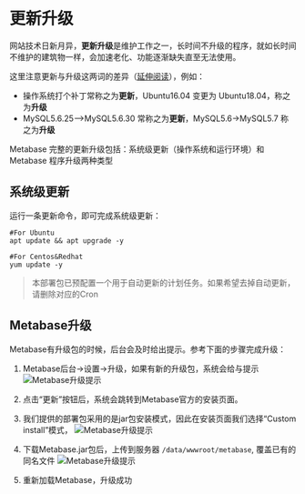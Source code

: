 # 更新升级

网站技术日新月异，**更新升级**是维护工作之一，长时间不升级的程序，就如长时间不维护的建筑物一样，会加速老化、功能逐渐缺失直至无法使用。  

这里注意更新与升级这两词的差异（[延伸阅读](https://support.websoft9.com/docs/faq/zh/tech-upgrade.html#更新-vs-升级)），例如：
- 操作系统打个补丁常称之为**更新**，Ubuntu16.04 变更为 Ubuntu18.04，称之为**升级**
- MySQL5.6.25-->MySQL5.6.30 常称之为**更新**，MySQL5.6->MySQL5.7 称之为**升级**

Metabase 完整的更新升级包括：系统级更新（操作系统和运行环境）和 Metabase 程序升级两种类型

## 系统级更新

运行一条更新命令，即可完成系统级更新：

``` shell
#For Ubuntu
apt update && apt upgrade -y

#For Centos&Redhat
yum update -y
```
> 本部署包已预配置一个用于自动更新的计划任务。如果希望去掉自动更新，请删除对应的Cron


## Metabase升级

Metabase有升级包的时候，后台会及时给出提示。参考下面的步骤完成升级：

1. Metabase后台->设置->升级，如果有新的升级包，系统会给与提示
![Metabase升级提示](http://libs.websoft9.com/Websoft9/DocsPicture/zh/metabase/metabase-updatereminder-websoft9.png)

2. 点击“更新”按钮后，系统会跳转到Metabase官方的安装页面。
3. 我们提供的部署包采用的是jar包安装模式，因此在安装页面我们选择“Custom install”模式，
![Metabase升级提示](http://libs.websoft9.com/Websoft9/DocsPicture/zh/metabase/metabase-updatedl-websoft9.png)

3. 下载Metabase.jar包后，上传到服务器 `/data/wwwroot/metabase`, 覆盖已有的同名文件
![Metabase升级提示](http://libs.websoft9.com/Websoft9/DocsPicture/zh/metabase/metabase-updatereplace-websoft9.png)

4. 重新加载Metabase，升级成功